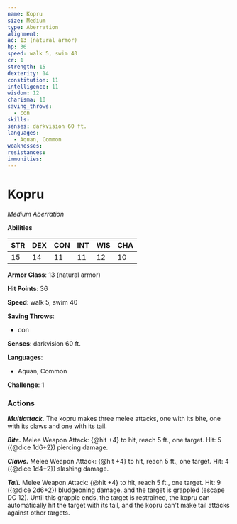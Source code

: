 ```yaml
---
name: Kopru
size: Medium
type: Aberration
alignment: 
ac: 13 (natural armor)
hp: 36
speed: walk 5, swim 40
cr: 1
strength: 15
dexterity: 14
constitution: 11
intelligence: 11
wisdom: 12
charisma: 10
saving_throws:
  - con
skills:
senses: darkvision 60 ft.
languages:
  - Aquan, Common
weaknesses:
resistances:
immunities:
---
```


# Kopru

*Medium Aberration*

**Abilities**

| STR | DEX | CON | INT | WIS | CHA |
| --- | --- | --- | --- | --- | --- |
| 15 | 14 | 11 | 11 | 12 | 10 |

**Armor Class**: 13 (natural armor)

**Hit Points**: 36

**Speed**: walk 5, swim 40

**Saving Throws**:
  - con

**Senses**: darkvision 60 ft.

**Languages**:
  - Aquan, Common

**Challenge**: 1

### Actions
***Multiattack.*** The kopru makes three melee attacks, one with its bite, one with its claws and one with its tail.

***Bite.*** Melee Weapon Attack: {@hit +4} to hit, reach 5 ft., one target. Hit: 5 ({@dice 1d6+2}) piercing damage.

***Claws.*** Melee Weapon Attack: {@hit +4} to hit, reach 5 ft., one target. Hit: 4 ({@dice 1d4+2}) slashing damage.

***Tail.*** Melee Weapon Attack: {@hit +4} to hit, reach 5 ft., one target. Hit: 9 ({@dice 2d6+2}) bludgeoning damage. and the target is grappled (escape DC 12). Until this grapple ends, the target is restrained, the kopru can automatically hit the target with its tail, and the kopru can't make tail attacks against other targets.

